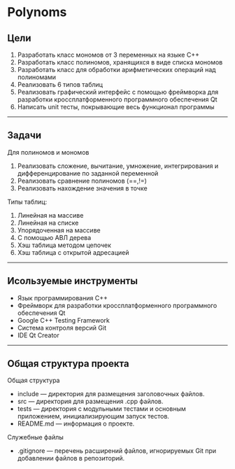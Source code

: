 # Polynoms
## Цели 
1. Разработать класс мономов от 3 переменных на языке C++
2. Разработать класс полиномов, хранящихся в виде списка мономов
3. Разработать класс для обработки арифметических операций над полиномами
4. Реализовать 6 типов таблиц
5. Реализовать графический интерфейс с помощью фреймворка для разработки кроссплатформенного программного обеспечения Qt
6. Написать unit тесты, покрывающие весь функционал программы
---

## Задачи
Для полиномов и мономов
1. Реализовать сложение, вычитание, умножение, интегрирования и дифференцирование по заданной переменной
2. Реализовать сравнение полиномов (==,!=)
3. Реализовать нахождение значения в точке

Типы таблиц:
1. Линейная на массиве
2. Линейная на списке
3. Упорядоченная на массиве
4. С помощью АВЛ дерева
5. Хэш таблица методом цепочек
6. Хэш таблица с открытой адресацией
---

## Исользуемые инструменты
- Язык программирования С++
- Фреймворк для разработки кроссплатформенного программного обеспечения Qt
- Google C++ Testing Framework
- Система контроля версий Git
- IDE Qt Creator
---

## Общая структура проекта
Общая структура
- include — директория для размещения заголовочных файлов.
- src — директория для размещения .cpp файлов.
- tests — директория с модульными тестами и основным приложением, инициализирующим запуск тестов.
- README.md — информация о проекте.

Служебные файлы
- .gitignore — перечень расширений файлов, игнорируемых Git при добавлении файлов в репозиторий.
